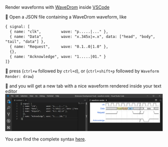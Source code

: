 Render waveforms with [WaveDrom](https://github.com/wavedrom/wavedrom) inside [VSCode](https://code.visualstudio.com/)


:page_with_curl: Open a JSON file containing a WaveDrom waveform, like
```
{ signal: [
  { name: "clk",         wave: "p.....|..." },
  { name: "Data",        wave: "x.345x|=.x", data: ["head", "body", "tail", "data"] },
  { name: "Request",     wave: "0.1..0|1.0" },
  {},
  { name: "Acknowledge", wave: "1.....|01." }
]}
```

:musical_keyboard: press (`ctrl+w` followed by `ctrl+d`), or (`ctrl+shift+p` followed by `Waveform Render: draw`)

:rainbow: and you will get a new tab with a nice waveform rendered inside your text editor
![waveform render vscode example](/media/demo_0.png)

You can find the complete syntax [here](https://github.com/wavedrom/schema/blob/master/WaveJSON.md).
